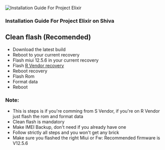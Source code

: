 ![Installation Guide For Project Elixir](https://i.imgur.com/3UmK6nS.png "Installation")

### Installation Guide For Project Elixir on Shiva

## Clean flash (Recomended)

- Download the latest build
- Reboot to your current recovery 
- Flash miui 12.5.6 in your current recovery 
- Flash [R Vendor recovery](https://t.me/surprizerbuilds/63?single) 
- Reboot recovery
- Flash Rom 
- Format data
- Reboot 

### Note:

- This is steps is if you're comming from S Vendor, if you're on R Vendor just flash the rom and format data
- Clean flash is mandatory
- Make IMEI Backup, don't need if you already have one
- Follow strictly all steps and you won't get any brick
- Make sure you flashed the right Miui or Fw: Recommended firmware is V12.5.6
